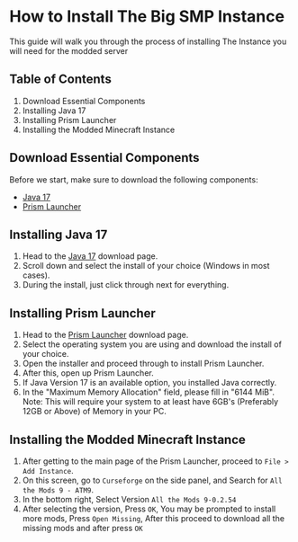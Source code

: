 # How to Install The Big SMP Instance

This guide will walk you through the process of installing The Instance you will need for the modded server

## Table of Contents
1. Download Essential Components
2. Installing Java 17
3. Installing Prism Launcher
4. Installing the Modded Minecraft Instance

## Download Essential Components

Before we start, make sure to download the following components:

- [Java 17](https://www.oracle.com/java/technologies/javase/jdk17-archive-downloads.html)
- [Prism Launcher](https://prismlauncher.org/download/)

## Installing Java 17

1. Head to the [Java 17](https://www.oracle.com/java/technologies/javase/jdk17-archive-downloads.html) download page.
2. Scroll down and select the install of your choice (Windows in most cases).
3. During the install, just click through next for everything.

## Installing Prism Launcher

1. Head to the [Prism Launcher](https://prismlauncher.org/download/) download page.
2. Select the operating system you are using and download the install of your choice.
3. Open the installer and proceed through to install Prism Launcher.
4. After this, open up Prism Launcher.
5. If Java Version 17 is an available option, you installed Java correctly.
6. In the "Maximum Memory Allocation" field, please fill in "6144 MiB". Note: This will require your system to at least have 6GB's (Preferably 12GB or Above) of Memory in your PC.

## Installing the Modded Minecraft Instance

1. After getting to the main page of the Prism Launcher, proceed to `File > Add Instance`.
2. On this screen, go to `Curseforge` on the side panel, and Search for `All the Mods 9 - ATM9`.
3. In the bottom right, Select Version `All the Mods 9-0.2.54`
4. After selecting the version, Press `OK`, You may be prompted to install more mods, Press `Open Missing`, After this proceed to download all the missing mods and after press `OK`
